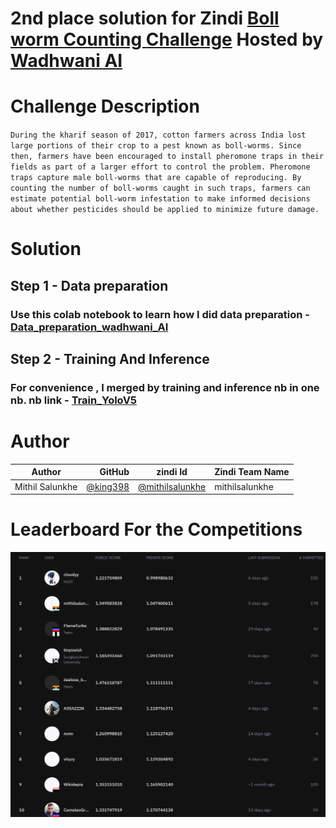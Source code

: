 # 2nd place solution for Zindi [Boll worm Counting Challenge](https://zindi.africa/competitions/wadhwani-ai-bollworm-counting-challenge) Hosted by [Wadhwani AI](https://www.wadhwaniai.org/)

# Challenge Description

`During the kharif season of 2017, cotton farmers across India lost large portions of their crop to a pest known as
boll-worms. Since then, farmers have been encouraged to install pheromone traps in their fields as part of a larger
effort to control the problem. Pheromone traps capture male boll-worms that are capable of reproducing. By counting the
number of boll-worms caught in such traps, farmers can estimate potential boll-worm infestation to make informed
decisions
about whether pesticides should be applied to minimize future damage.`

# Solution

## Step 1 - Data preparation

### Use this colab  notebook to learn how I did data preparation - [Data_preparation_wadhwani_AI](https://github.com/king398/PestDetectFinal/blob/master/Data_preparation_wadhwani_ai.ipynb)

## Step 2 - Training And Inference

### For convenience , I merged by training and inference nb in one nb. nb link - [Train_YoloV5](https://github.com/king398/PestDetectFinal/blob/master/Train_YoloV5.ipynb)

# Author

| Author          |                                 GitHub | zindi Id                                                     | Zindi Team Name | 
|-----------------|---------------------------------------:|--------------------------------------------------------------|-----------------|
| Mithil Salunkhe | [@king398](https://github.com/king398) | [@mithilsalunkhe](https://zindi.africa/users/mithilsalunkhe) | mithilsalunkhe  |

# Leaderboard For the  Competitions
![Leaderboard](img.png)

